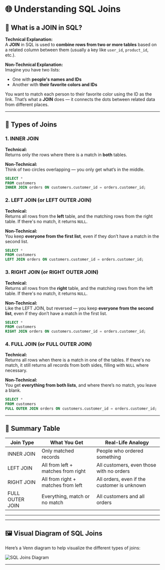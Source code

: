 # 🌐 Understanding SQL Joins

## 📌 What is a JOIN in SQL?

**Technical Explanation:**  
A **JOIN** in SQL is used to **combine rows from two or more tables** based on a related column between them (usually a key like `user_id`, `product_id`, etc.).

**Non-Technical Explanation:**  
Imagine you have two lists:

- One with **people's names and IDs**
- Another with **their favorite colors and IDs**

You want to match each person to their favorite color using the ID as the link. That’s what a **JOIN** does — it connects the dots between related data from different places.

---

## 🔗 Types of Joins

### 1. **INNER JOIN**

**Technical:**  
Returns only the rows where there is a match in **both** tables.

**Non-Technical:**  
Think of two circles overlapping — you only get what’s in the middle.

```sql
SELECT *
FROM customers
INNER JOIN orders ON customers.customer_id = orders.customer_id;
```

### 2. **LEFT JOIN** (or **LEFT OUTER JOIN**)

**Technical:**  
Returns all rows from the **left** table, and the matching rows from the right table. If there's no match, it returns `NULL`.

**Non-Technical:**  
You keep **everyone from the first list**, even if they don’t have a match in the second list.

```sql
SELECT *
FROM customers
LEFT JOIN orders ON customers.customer_id = orders.customer_id;
```

### 3. **RIGHT JOIN** (or **RIGHT OUTER JOIN**)

**Technical:**  
Returns all rows from the **right** table, and the matching rows from the left table. If there's no match, it returns `NULL`.

**Non-Technical:**  
Like the LEFT JOIN, but reversed — you keep **everyone from the second list**, even if they don’t have a match in the first list.

```sql
SELECT *
FROM customers
RIGHT JOIN orders ON customers.customer_id = orders.customer_id;
```

### 4. **FULL JOIN** (or **FULL OUTER JOIN**)

**Technical:**  
Returns all rows when there is a match in one of the tables. If there's no match, it still returns all records from both sides, filling with `NULL` where necessary.

**Non-Technical:**  
You get **everything from both lists**, and where there’s no match, you leave a blank.

```sql
SELECT *
FROM customers
FULL OUTER JOIN orders ON customers.customer_id = orders.customer_id;
```

---

## 🧠 Summary Table

| Join Type       | What You Get                       | Real-Life Analogy                           |
| --------------- | ---------------------------------- | ------------------------------------------- |
| INNER JOIN      | Only matched records               | People who ordered something                |
| LEFT JOIN       | All from left + matches from right | All customers, even those with no orders    |
| RIGHT JOIN      | All from right + matches from left | All orders, even if the customer is unknown |
| FULL OUTER JOIN | Everything, match or no match      | All customers and all orders                |

---

---

## 🖼️ Visual Diagram of SQL Joins

Here’s a Venn diagram to help visualize the different types of joins:

![SQL Joins Diagram](https://raw.githubusercontent.com/sergeykolodich/sql-joins-diagram/master/sql-joins.png)

---
